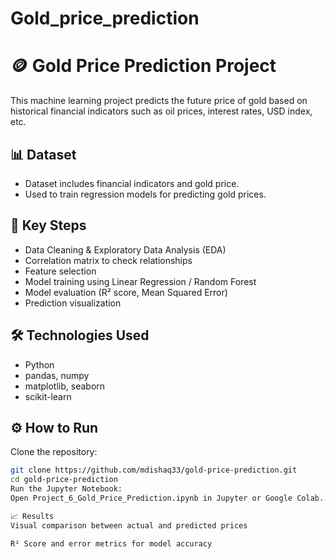 # Gold_price_prediction
# 🪙 Gold Price Prediction Project

This machine learning project predicts the future price of gold based on historical financial indicators such as oil prices, interest rates, USD index, etc.

## 📊 Dataset
- Dataset includes financial indicators and gold price.
- Used to train regression models for predicting gold prices.

## 🧠 Key Steps
- Data Cleaning & Exploratory Data Analysis (EDA)
- Correlation matrix to check relationships
- Feature selection
- Model training using Linear Regression / Random Forest
- Model evaluation (R² score, Mean Squared Error)
- Prediction visualization

## 🛠️ Technologies Used
- Python
- pandas, numpy
- matplotlib, seaborn
- scikit-learn

## ⚙️ How to Run
 Clone the repository:
   ```bash
   git clone https://github.com/mdishaq33/gold-price-prediction.git
   cd gold-price-prediction
Run the Jupyter Notebook:
Open Project_6_Gold_Price_Prediction.ipynb in Jupyter or Google Colab.

📈 Results
Visual comparison between actual and predicted prices

R² Score and error metrics for model accuracy
